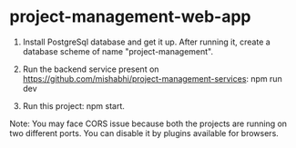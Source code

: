 # project-management-web-app

1. Install PostgreSql database and get it up. After running it, create a database scheme of name "project-management".

2. Run the backend service present on https://github.com/mishabhi/project-management-services: npm run dev

3. Run this project: npm start.

Note: You may face CORS issue because both the projects are running on two different ports. You can disable it by plugins available for browsers.
